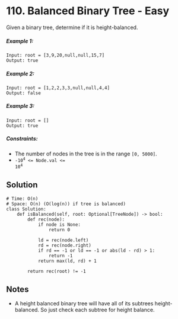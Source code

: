 # 110. Balanced Binary Tree - Easy

Given a binary tree, determine if it is height-balanced.

##### Example 1:

```
Input: root = [3,9,20,null,null,15,7]
Output: true
```

##### Example 2:

```
Input: root = [1,2,2,3,3,null,null,4,4]
Output: false
```

##### Example 3:

```
Input: root = []
Output: true
```

##### Constraints:

- The number of nodes in the tree is in the range `[0, 5000]`.
- <code>-10<sup>4</sup> <= Node.val <= 10<sup>4</sup></code>

## Solution

```
# Time: O(n)
# Space: O(n) (O(log(n)) if tree is balanced)
class Solution:
    def isBalanced(self, root: Optional[TreeNode]) -> bool:
        def rec(node):
            if node is None:
                return 0
            
            ld = rec(node.left)
            rd = rec(node.right)
            if rd == -1 or ld == -1 or abs(ld - rd) > 1:
                return -1
            return max(ld, rd) + 1
        
        return rec(root) != -1
```

## Notes
- A height balanced binary tree will have all of its subtrees height-balanced. So just check each subtree for height balance.